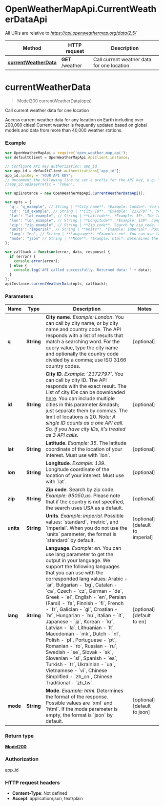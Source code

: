 # OpenWeatherMapApi.CurrentWeatherDataApi

All URIs are relative to *https://api.openweathermap.org/data/2.5/*

Method | HTTP request | Description
------------- | ------------- | -------------
[**currentWeatherData**](CurrentWeatherDataApi.md#currentWeatherData) | **GET** /weather | Call current weather data for one location


<a name="currentWeatherData"></a>
# **currentWeatherData**
> Model200 currentWeatherData(opts)

Call current weather data for one location

Access current weather data for any location on Earth including over 200,000 cities! Current weather is frequently updated based on global models and data from more than 40,000 weather stations.

### Example
```javascript
var OpenWeatherMapApi = require('open_weather_map_api');
var defaultClient = OpenWeatherMapApi.ApiClient.instance;

// Configure API key authorization: app_id
var app_id = defaultClient.authentications['app_id'];
app_id.apiKey = 'YOUR API KEY';
// Uncomment the following line to set a prefix for the API key, e.g. "Token" (defaults to null)
//app_id.apiKeyPrefix = 'Token';

var apiInstance = new OpenWeatherMapApi.CurrentWeatherDataApi();

var opts = { 
  'q': "q_example", // String | **City name**. *Example: London*. You can call by city name, or by city name and country code. The API responds with a list of results that match a searching word. For the query value, type the city name and optionally the country code divided by a comma; use ISO 3166 country codes.
  'id': "id_example", // String | **City ID**. *Example: `2172797`*. You can call by city ID. The API responds with the exact result. The List of city IDs can be downloaded [here](http://bulk.openweathermap.org/sample/). You can include multiple cities in this parameter &mdash; just separate them by commas. The limit of locations is 20. *Note: A single ID counts as a one API call. So, if you have city IDs, it's treated as 3 API calls.*
  'lat': "lat_example", // String | **Latitude**. *Example: 35*. The latitude coordinate of the location of your interest. Must use with `lon`.
  'lon': "lon_example", // String | **Longitude**. *Example: 139*. Longitude coordinate of the location of your interest. Must use with `lat`.
  'zip': "zip_example", // String | **Zip code**. Search by zip code. *Example: 95050,us*. Please note that if the country is not specified, the search uses USA as a default.
  'units': "imperial", // String | **Units**. *Example: imperial*. Possible values: `standard`, `metric`, and `imperial`. When you do not use the `units` parameter, the format is `standard` by default.
  'lang': "en", // String | **Language**. *Example: en*. You can use lang parameter to get the output in your language. We support the following languages that you can use with the corresponded lang values: Arabic - `ar`, Bulgarian - `bg`, Catalan - `ca`, Czech - `cz`, German - `de`, Greek - `el`, English - `en`, Persian (Farsi) - `fa`, Finnish - `fi`, French - `fr`, Galician - `gl`, Croatian - `hr`, Hungarian - `hu`, Italian - `it`, Japanese - `ja`, Korean - `kr`, Latvian - `la`, Lithuanian - `lt`, Macedonian - `mk`, Dutch - `nl`, Polish - `pl`, Portuguese - `pt`, Romanian - `ro`, Russian - `ru`, Swedish - `se`, Slovak - `sk`, Slovenian - `sl`, Spanish - `es`, Turkish - `tr`, Ukrainian - `ua`, Vietnamese - `vi`, Chinese Simplified - `zh_cn`, Chinese Traditional - `zh_tw`.
  'mode': "json" // String | **Mode**. *Example: html*. Determines the format of the response. Possible values are `xml` and `html`. If the mode parameter is empty, the format is `json` by default.
};

var callback = function(error, data, response) {
  if (error) {
    console.error(error);
  } else {
    console.log('API called successfully. Returned data: ' + data);
  }
};
apiInstance.currentWeatherData(opts, callback);
```

### Parameters

Name | Type | Description  | Notes
------------- | ------------- | ------------- | -------------
 **q** | **String**| **City name**. *Example: London*. You can call by city name, or by city name and country code. The API responds with a list of results that match a searching word. For the query value, type the city name and optionally the country code divided by a comma; use ISO 3166 country codes. | [optional] 
 **id** | **String**| **City ID**. *Example: &#x60;2172797&#x60;*. You can call by city ID. The API responds with the exact result. The List of city IDs can be downloaded [here](http://bulk.openweathermap.org/sample/). You can include multiple cities in this parameter &amp;mdash; just separate them by commas. The limit of locations is 20. *Note: A single ID counts as a one API call. So, if you have city IDs, it&#39;s treated as 3 API calls.* | [optional] 
 **lat** | **String**| **Latitude**. *Example: 35*. The latitude coordinate of the location of your interest. Must use with &#x60;lon&#x60;. | [optional] 
 **lon** | **String**| **Longitude**. *Example: 139*. Longitude coordinate of the location of your interest. Must use with &#x60;lat&#x60;. | [optional] 
 **zip** | **String**| **Zip code**. Search by zip code. *Example: 95050,us*. Please note that if the country is not specified, the search uses USA as a default. | [optional] 
 **units** | **String**| **Units**. *Example: imperial*. Possible values: &#x60;standard&#x60;, &#x60;metric&#x60;, and &#x60;imperial&#x60;. When you do not use the &#x60;units&#x60; parameter, the format is &#x60;standard&#x60; by default. | [optional] [default to imperial]
 **lang** | **String**| **Language**. *Example: en*. You can use lang parameter to get the output in your language. We support the following languages that you can use with the corresponded lang values: Arabic - &#x60;ar&#x60;, Bulgarian - &#x60;bg&#x60;, Catalan - &#x60;ca&#x60;, Czech - &#x60;cz&#x60;, German - &#x60;de&#x60;, Greek - &#x60;el&#x60;, English - &#x60;en&#x60;, Persian (Farsi) - &#x60;fa&#x60;, Finnish - &#x60;fi&#x60;, French - &#x60;fr&#x60;, Galician - &#x60;gl&#x60;, Croatian - &#x60;hr&#x60;, Hungarian - &#x60;hu&#x60;, Italian - &#x60;it&#x60;, Japanese - &#x60;ja&#x60;, Korean - &#x60;kr&#x60;, Latvian - &#x60;la&#x60;, Lithuanian - &#x60;lt&#x60;, Macedonian - &#x60;mk&#x60;, Dutch - &#x60;nl&#x60;, Polish - &#x60;pl&#x60;, Portuguese - &#x60;pt&#x60;, Romanian - &#x60;ro&#x60;, Russian - &#x60;ru&#x60;, Swedish - &#x60;se&#x60;, Slovak - &#x60;sk&#x60;, Slovenian - &#x60;sl&#x60;, Spanish - &#x60;es&#x60;, Turkish - &#x60;tr&#x60;, Ukrainian - &#x60;ua&#x60;, Vietnamese - &#x60;vi&#x60;, Chinese Simplified - &#x60;zh_cn&#x60;, Chinese Traditional - &#x60;zh_tw&#x60;. | [optional] [default to en]
 **mode** | **String**| **Mode**. *Example: html*. Determines the format of the response. Possible values are &#x60;xml&#x60; and &#x60;html&#x60;. If the mode parameter is empty, the format is &#x60;json&#x60; by default. | [optional] [default to json]

### Return type

[**Model200**](Model200.md)

### Authorization

[app_id](../README.md#app_id)

### HTTP request headers

 - **Content-Type**: Not defined
 - **Accept**: application/json, text/plain

